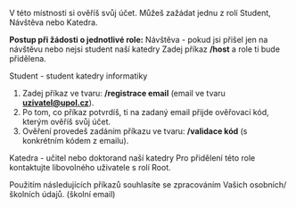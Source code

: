 V této místnosti si ověříš svůj účet. Můžeš zažádat jednu z rolí <role>Student</role>, <role>Návštěva</role> nebo <role>Katedra</role>. 

**Postup při žádosti o jednotlivé role:** 
<role>Návštěva</role> - pokud jsi přišel jen na návštěvu nebo nejsi student naší katedry
Zadej příkaz **/host** a role ti bude přidělena. 

<role>Student</role> - student katedry informatiky
1. Zadej příkaz ve tvaru: **/registrace email** (email ve tvaru **uzivatel@upol.cz**). 
2. Po tom, co příkaz potvrdíš, ti na zadaný email přijde ověřovací kód, kterým ověříš svůj účet.
3. Ověření provedeš zadáním příkazu ve tvaru: **/validace kód** (s konkrétním kódem z emailu). 

<role>Katedra</role> - učitel nebo doktorand naší katedry
Pro přidělení této role kontaktujte libovolného uživatele s rolí <role>Root</role>.

Použitím následujících příkazů souhlasíte se zpracováním Vašich osobních/školních údajů. (školní email)

